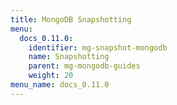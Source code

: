 ```yaml
---
title: MongoDB Snapshotting
menu:
  docs_0.11.0:
    identifier: mg-snapshot-mongodb
    name: Snapshotting
    parent: mg-mongodb-guides
    weight: 20
menu_name: docs_0.11.0
---
```

